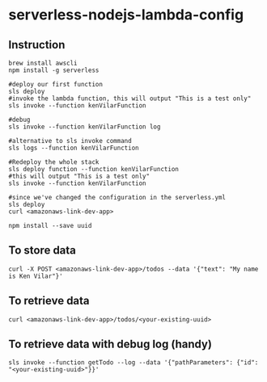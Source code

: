 # serverless-nodejs-lambda-config

## Instruction    
```
brew install awscli   
npm install -g serverless   

#deploy our first function
sls deploy
#invoke the lambda function, this will output "This is a test only"
sls invoke --function kenVilarFunction    

#debug
sls invoke --function kenVilarFunction log    

#alternative to sls invoke command
sls logs --function kenVilarFunction    

#Redeploy the whole stack
sls deploy function --function kenVilarFunction
#this will output "This is a test only"
sls invoke --function kenVilarFunction

#since we've changed the configuration in the serverless.yml
sls deploy
curl <amazonaws-link-dev-app>
```

```
npm install --save uuid
```

## To store data
```curl
curl -X POST <amazonaws-link-dev-app>/todos --data '{"text": "My name is Ken Vilar"}'
```

## To retrieve data
```curl 
curl <amazonaws-link-dev-app>/todos/<your-existing-uuid>
```
## To retrieve data with debug log (handy)
```
sls invoke --function getTodo --log --data '{"pathParameters": {"id": "<your-existing-uuid>"}}'
```
